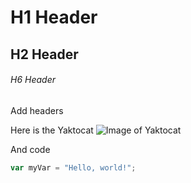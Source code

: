 # H1 Header
## H2 Header
###### H6 Header
Add headers

Here is the Yaktocat
![Image of Yaktocat](https://octodex.github.com/images/yaktocat.png)

And code
``` javascript
var myVar = "Hello, world!";
```
